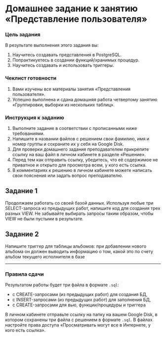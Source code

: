 # Домашнее задание к занятию «Представление пользователя»

### Цель задания

В результате выполнения этого задания вы:

1. Научитесь создавать представления в PostgreSQL.
2. Попрактикуетесь в создании функций/хранимых процедур.
3. Научитесь создавать и использовать триггеры.    

### Чеклист готовности

1.  Вами изучены все материалы занятия «Представления пользователя».
2.  Успешно выполнена и сдана домашняя работа четвертому занятию «Группировки, выборки из нескольких таблиц».

### Инструкция к заданию

1. Выполните задание в соответствии с прописанными ниже требованиями.
2. Напишите в названии файлов с решением свои фамилию, имя и номер группы и сохраните их у себя на Google Disk.
4. Для проверки домашнего задания преподавателем прикрепите ссылку на ваш файл в личном кабинете в разделе «Решение».
5. Перед тем как отправить ссылку, убедитесь, что её содержимое не приватное и открыто для просмотра всем, у кого есть ссылка.
6. В комментариях к решению в личном кабинете можете написать свои пояснения или задать вопрос преподавателю.

## Задание 1

Продолжаем работать со своей базой данных. Используя любые три SELECT-запроса из предыдущих работ, напишите код для создания трех разных VIEW. Не забывайте выбирать запросы таким образом, чтобы VIEW не были пустыми в результате.

## Задание 2

Напишите триггер для таблицы альбомов: при добавлении нового альбома он должен выводить информацию о том, какой это по счету альбом текущего исполнителя в базе

---
### Правила сдачи 

Результатом работы будет три файла в формате `.sql`:

- с CREATE-запросами (из предыдущих работ) для создания БД,
- с INSERT-запросами (из предыдущих работ) для заполнения БД,
- с CREATE-запросами для вью, функции/процедуры и триггера

В личном кабинете отправьте ссылку на папку на вашем Google Disk, в котором сохранены три файла с решением в формате `.sql`. В файлах настройте права доступа «Просматривать могут все в Интернете, у кого есть ссылка».





